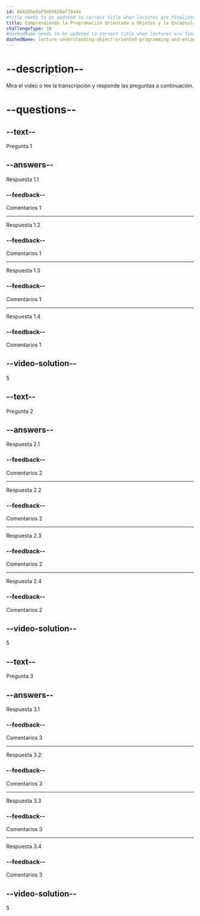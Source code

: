 ```yaml
---
id: 68420be9af9d89620af7944a
#title needs to be updated to correct title when lectures are finalized
title: Comprendiendo la Programación Orientada a Objetos y la Encapsulación
challengeType: 19
#dashedName needs to be updated to correct title when lectures are finalized
dashedName: lecture-understanding-object-oriented-programming-and-encapsulation
---
```


# --description--

Mira el video o lee la transcripción y responde las preguntas a continuación.

# --questions--

## --text--

Pregunta 1

## --answers--

Respuesta 1.1

### --feedback--

Comentarios 1

---

Respuesta 1.2

### --feedback--

Comentarios 1

---

Respuesta 1.3

### --feedback--

Comentarios 1

---

Respuesta 1.4

### --feedback--

Comentarios 1

## --video-solution--

5

## --text--

Pregunta 2

## --answers--

Respuesta 2.1

### --feedback--

Comentarios 2

---

Respuesta 2.2

### --feedback--

Comentarios 2

---

Respuesta 2.3

### --feedback--

Comentarios 2

---

Respuesta 2.4

### --feedback--

Comentarios 2

## --video-solution--

5

## --text--

Pregunta 3

## --answers--

Respuesta 3.1

### --feedback--

Comentarios 3

---

Respuesta 3.2

### --feedback--

Comentarios 3

---

Respuesta 3.3

### --feedback--

Comentarios 3

---

Respuesta 3.4

### --feedback--

Comentarios 3

## --video-solution--

5

